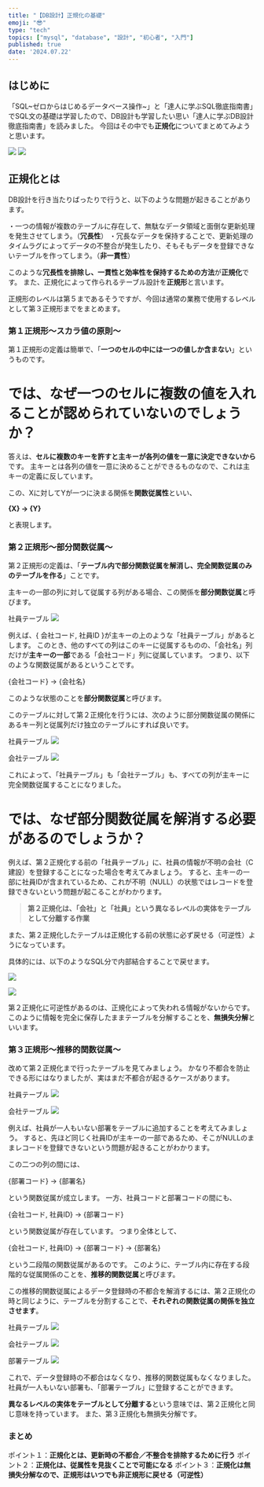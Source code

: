 ```yaml
---
title: "【DB設計】正規化の基礎"
emoji: "😎"
type: "tech"
topics: ["mysql", "database", "設計", "初心者", "入門"]
published: true
date: '2024.07.22'
---
```


## はじめに

「SQL~ゼロからはじめるデータベース操作~」と「達人に学ぶSQL徹底指南書」でSQL文の基礎は学習したので、DB設計も学習したい思い「達人に学ぶDB設計徹底指南書」を読みました。
今回はその中でも**正規化**についてまとめてみようと思います。

![](https://storage.googleapis.com/zenn-user-upload/d2edd35d5493-20240722.png)
![](https://storage.googleapis.com/zenn-user-upload/0e033fab9df8-20240722.png)

## 正規化とは

DB設計を行き当たりばったりで行うと、以下のような問題が起きることがあります。

・一つの情報が複数のテーブルに存在して、無駄なデータ領域と面倒な更新処理を発生させてしまう。（**冗長性**）
・冗長なデータを保持することで、更新処理のタイムラグによってデータの不整合が発生したり、そもそもデータを登録できないテーブルを作ってしまう。（**非一貫性**）

このような**冗長性を排除し、一貫性と効率性を保持するための方法**が**正規化**です。
また、正規化によって作られるテーブル設計を**正規形**と言います。

正規形のレベルは第５まであるそうですが、今回は通常の業務で使用するレベルとして第３正規形までをまとめます。

### 第１正規形〜スカラ値の原則〜

第１正規形の定義は簡単で、「**一つのセルの中には一つの値しか含まない**」というものです。

# では、なぜ一つのセルに複数の値を入れることが認められていないのでしょうか？

答えは、**セルに複数のキーを許すと主キーが各列の値を一意に決定できないから**です。
主キーとは各列の値を一意に決めることができるものなので、これは主キーの定義に反しています。

この、Xに対してYが一つに決まる関係を**関数従属性**といい、

**{X} → {Y}**

と表現します。

### 第２正規形〜部分関数従属〜

第２正規形の定義は、「**テーブル内で部分関数従属を解消し、完全関数従属のみのテーブルを作る**」ことです。

主キーの一部の列に対して従属する列がある場合、この関係を**部分関数従属**と呼びます。

社員テーブル
![](https://storage.googleapis.com/zenn-user-upload/2c44755b90bd-20240722.png)

例えば、{ 会社コード, 社員ID }が主キーの上のような「社員テーブル」があるとします。
このとき、他のすべての列はこのキーに従属するものの、「会社名」列だけが**主キーの一部**である「会社コード」列に従属しています。
つまり、以下のような関数従属があるということです。

{会社コード} → {会社名}

このような状態のことを**部分関数従属**と呼びます。

このテーブルに対して第２正規化を行うには、次のように部分関数従属の関係にあるキー列と従属列だけ独立のテーブルにすれば良いです。

社員テーブル
![](https://storage.googleapis.com/zenn-user-upload/db63e09b978a-20240722.png)

会社テーブル
![](https://storage.googleapis.com/zenn-user-upload/367825208974-20240722.png)

これによって、「社員テーブル」も「会社テーブル」も、すべての列が主キーに完全関数従属することになりました。

# では、なぜ部分関数従属を解消する必要があるのでしょうか？

例えば、第２正規化する前の「社員テーブル」に、社員の情報が不明の会社（C建設）を登録することになった場合を考えてみましょう。
すると、主キーの一部に社員IDが含まれているため、これが不明（NULL）の状態ではレコードを登録できないという問題が起こることがわかります。

> **第２正規化は、「会社」と「社員」という異なるレベルの実体をテーブルとして分離する作業**

また、第２正規化したテーブルは正規化する前の状態に必ず戻せる（可逆性）ようになっています。

具体的には、以下のようなSQL分で内部結合することで戻せます。

![](https://storage.googleapis.com/zenn-user-upload/74d2470d3301-20240722.png)

![](https://storage.googleapis.com/zenn-user-upload/c4630ea338b1-20240722.png)

第２正規化に可逆性があるのは、正規化によって失われる情報がないからです。
このように情報を完全に保存したままテーブルを分解することを、**無損失分解**といいます。

### 第３正規形〜推移的関数従属〜

改めて第２正規化まで行ったテーブルを見てみましょう。
かなり不都合を防止できる形にはなりましたが、実はまだ不都合が起きるケースがあります。

社員テーブル
![](https://storage.googleapis.com/zenn-user-upload/db63e09b978a-20240722.png)

会社テーブル
![](https://storage.googleapis.com/zenn-user-upload/367825208974-20240722.png)

例えば、社員が一人もいない部署をテーブルに追加することを考えてみましょう。
すると、先ほど同じく社員IDが主キーの一部であるため、そこがNULLのままレコードを登録できないという問題が起きることがわかります。

この二つの列の間には、

{部署コード} → {部署名}

という関数従属が成立します。
一方、社員コードと部署コードの間にも、

{会社コード, 社員ID} → {部署コード}

という関数従属が存在しています。
つまり全体として、

{会社コード, 社員ID} → {部署コード} → {部署名}

という二段階の関数従属があるのです。
このように、テーブル内に存在する段階的な従属関係のことを、**推移的関数従属**と呼びます。

この推移的関数従属によるデータ登録時の不都合を解消するには、第２正規化の時と同じように、テーブルを分割することで、**それぞれの関数従属の関係を独立させます**。

社員テーブル
![](https://storage.googleapis.com/zenn-user-upload/41ebb21dc837-20240722.png)

会社テーブル
![](https://storage.googleapis.com/zenn-user-upload/ca6c7173a3a2-20240722.png)

部署テーブル
![](https://storage.googleapis.com/zenn-user-upload/22fcc99afbb3-20240722.png)

これで、データ登録時の不都合はなくなり、推移的関数従属もなくなりました。
社員が一人もいない部署も、「部署テーブル」に登録することができます。

**異なるレベルの実体をテーブルとして分離する**という意味では、第２正規化と同じ意味を持っています。
また、第３正規化も無損失分解です。

### まとめ

ポイント１：**正規化とは、更新時の不都合／不整合を排除するために行う**
ポイント２：**正規化は、従属性を見抜くことで可能になる**
ポイント３：**正規化は無損失分解なので、正規形はいつでも非正規形に戻せる（可逆性）**
